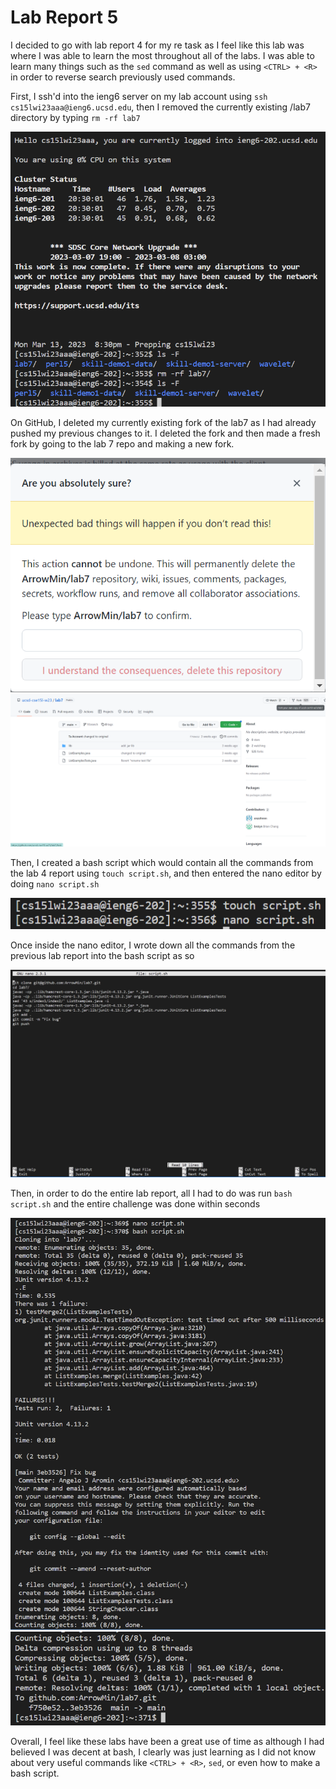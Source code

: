 # Lab Report 5

I decided to go with lab report 4 for my re task as I feel like this lab was where I was able to learn the most throughout all of the labs. I was able to learn many things such as the `sed` command as well as using `<CTRL> + <R>` in order to reverse search previously used commands.

First, I ssh'd into the ieng6 server on my lab account using `ssh cs15lwi23aaa@ieng6.ucsd.edu`, then I removed the currently existing /lab7 directory by typing `rm -rf lab7`

![Image](images/LR5Image1.png)

On GitHub, I deleted my currently existing fork of the lab7 as I had already pushed my previous changes to it. I deleted the fork and then made a fresh fork by going to the lab 7 repo and making a new fork.

![Image](images/LR5Image6.png)
![Image](images/LR5Image7.png)

Then, I created a bash script which would contain all the commands from the lab 4 report using `touch script.sh`, and then entered the nano editor by doing `nano script.sh`

![Image](images/LR5Image3.png)

Once inside the nano editor, I wrote down all the commands from the previous lab report into the bash script as so

![Image](images/LR5Image2.png)

Then, in order to do the entire lab report, all I had to do was run `bash script.sh` and the entire challenge was done within seconds

![Image](images/LR5Image4.png)
![Image](images/LR5Image5.png)

Overall, I feel like these labs have been a great use of time as although I had believed I was decent at bash, I clearly was just learning as I did not know about very useful commands like `<CTRL> + <R>`, `sed`, or even how to make a bash script.

